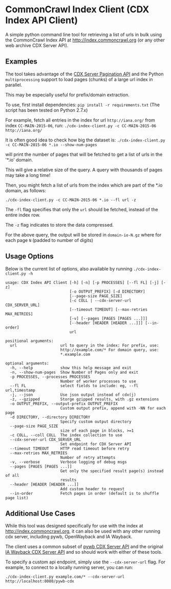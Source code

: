 # CommonCrawl Index Client (CDX Index API Client)

A simple python command line tool for retrieving a list of urls in bulk using the CommonCrawl Index API at http://index.commoncrawl.org (or any other web archive CDX Server API).

## Examples

The tool takes advantage of the [CDX Server Pagination API](https://github.com/ikreymer/pywb/wiki/CDX-Server-API#pagination-api) and the Python `multiprocessing` support
to load pages (chunks) of a large url index in parallel.

This may be especially useful for prefix/domain extraction.

To use, first install dependencies: `pip install -r requirements.txt` (The script has been tested on Python 2.7.x)

For example, fetch all entries in the index for url `http://iana.org/` from index `CC-MAIN-2015-06`, run:
`./cdx-index-client.py -c CC-MAIN-2015-06 http://iana.org/`

It is often good idea to check how big the dataset is:
`./cdx-index-client.py -c CC-MAIN-2015-06 *.io --show-num-pages`

will print the number of pages that will be fetched to get a list of urls in the '*.io' domain.

This will give a relative size of the query. A query with thousands of pages may take a long time!

Then, you might fetch a list of urls from the index which are part of the *.io domain, as follows:

`./cdx-index-client.py -c CC-MAIN-2015-06 *.io --fl url -z`

The `-fl` flag specifies that only the `url` should be fetched, instead of the entire index row.

The `-z` flag indicates to store the data compressed.

For the above query, the output will be stored in `domain-io-N.gz` where for each page `N` (padded to number of digits)

## Usage Options

Below is the current list of options, also available by running `./cdx-index-client.py -h`

```
usage: CDX Index API Client [-h] [-n] [-p PROCESSES] [--fl FL] [-j] [-z]
                            [-o OUTPUT_PREFIX] [-d DIRECTORY]
                            [--page-size PAGE_SIZE]
                            [-c COLL | --cdx-server-url CDX_SERVER_URL]
                            [--timeout TIMEOUT] [--max-retries MAX_RETRIES]
                            [-v] [--pages [PAGES [PAGES ...]]]
                            [--header [HEADER [HEADER ...]]] [--in-order]
                            url

positional arguments:
  url                   url to query in the index: For prefix, use:
                        http://example.com/* For domain query, use:
                        *.example.com

optional arguments:
  -h, --help            show this help message and exit
  -n, --show-num-pages  Show Number of Pages only and exit
  -p PROCESSES, --processes PROCESSES
                        Number of worker processes to use
  --fl FL               select fields to include: eg, --fl url,timestamp
  -j, --json            Use json output instead of cdx(j)
  -z, --gzipped         Storge gzipped results, with .gz extensions
  -o OUTPUT_PREFIX, --output-prefix OUTPUT_PREFIX
                        Custom output prefix, append with -NN for each page
  -d DIRECTORY, --directory DIRECTORY
                        Specify custom output directory
  --page-size PAGE_SIZE
                        size of each page in blocks, >=1
  -c COLL, --coll COLL  The index collection to use
  --cdx-server-url CDX_SERVER_URL
                        Set endpoint for CDX Server API
  --timeout TIMEOUT     HTTP read timeout before retry
  --max-retries MAX_RETRIES
                        Number of retry attempts
  -v, --verbose         Verbose logging of debug msgs
  --pages [PAGES [PAGES ...]]
                        Get only the specified result page(s) instead of all
                        results
  --header [HEADER [HEADER ...]]
                        Add custom header to request
  --in-order            Fetch pages in order (default is to shuffle page list)
```


## Additional Use Cases

While this tool was designed specifically for use with the index at http://index.commoncrawl.org, it can also be used with any other running cdx server, including pywb, OpenWayback and IA Wayback.

The client uses a common subset of [pywb CDX Server API](https://github.com/ikreymer/pywb/wiki/CDX-Server-API) and the original [IA Wayback CDX Server API](https://github.com/internetarchive/wayback/tree/master/wayback-cdx-server) and so should work with either of these tools.

To specify a custom api endpoint, simply use the `--cdx-server-url` flag. For example, to connect to a locally running server, you can run:

`./cdx-index-client.py example.com/* --cdx-server-url http://localhost:8080/pywb-cdx`

